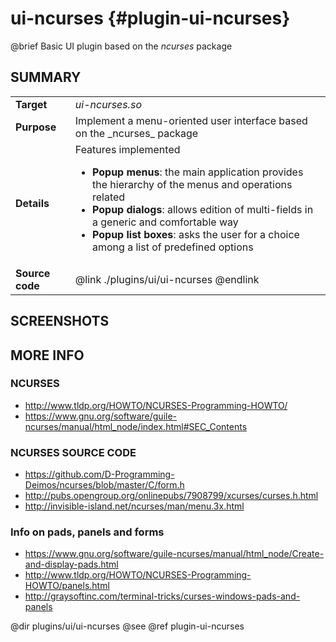 ui-ncurses {#plugin-ui-ncurses}
==========

@brief Basic UI plugin based on the _ncurses_ package

## SUMMARY

<table>
<tr>
	<td><b>Target</b><td><i>ui-ncurses.so</i>
<tr>
	<td><b>Purpose</b><td>
	Implement a menu-oriented user interface based on the _ncurses_ package
<tr>
	<td><b>Details</b><td>
	Features implemented
	<ul>
		<li><b>Popup menus</b>: the main application provides the hierarchy of the menus and
			operations related
		<li><b>Popup dialogs</b>: allows edition of multi-fields in a generic and comfortable way
		<li><b>Popup list boxes</b>: asks the user for a choice among a list of predefined options
	</ul>
<tr>
	<td><b>Source code</b>
	<td>@link ./plugins/ui/ui-ncurses @endlink
</table>

## SCREENSHOTS

## MORE INFO

### NCURSES
* http://www.tldp.org/HOWTO/NCURSES-Programming-HOWTO/
* https://www.gnu.org/software/guile-ncurses/manual/html_node/index.html#SEC_Contents

### NCURSES SOURCE CODE
* https://github.com/D-Programming-Deimos/ncurses/blob/master/C/form.h
* http://pubs.opengroup.org/onlinepubs/7908799/xcurses/curses.h.html
* http://invisible-island.net/ncurses/man/menu.3x.html

### Info on pads, panels and forms
* https://www.gnu.org/software/guile-ncurses/manual/html_node/Create-and-display-pads.html
* http://www.tldp.org/HOWTO/NCURSES-Programming-HOWTO/panels.html
* http://graysoftinc.com/terminal-tricks/curses-windows-pads-and-panels

@dir plugins/ui/ui-ncurses
@see @ref plugin-ui-ncurses
